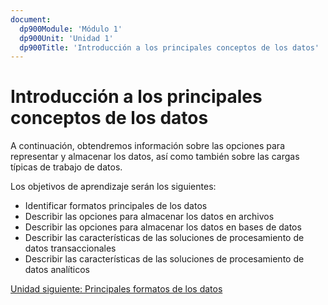 ```yaml
---
document:
  dp900Module: 'Módulo 1'
  dp900Unit: 'Unidad 1'
  dp900Title: 'Introducción a los principales conceptos de los datos'
---
```


# Introducción a los principales conceptos de los datos

A continuación, obtendremos información sobre las opciones para representar y almacenar los datos, así como también sobre las cargas típicas de trabajo de datos.

Los objetivos de aprendizaje serán los siguientes:

* Identificar formatos principales de los datos
* Describir las opciones para almacenar los datos en archivos
* Describir las opciones para almacenar los datos en bases de datos
* Describir las características de las soluciones de procesamiento de datos transaccionales
* Describir las características de las soluciones de procesamiento de datos analíticos

[Unidad siguiente: Principales formatos de los datos](01-02-data-formats.md)
